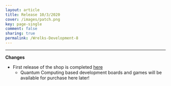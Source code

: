 ```yaml
---
layout: article
title: Release 10/3/2020
cover: /images/patch.png
key: page-single
comment: false
sharing: true
permalink: /Wrelks-Development-8
---
```

   
---
   
**Changes**

- First release of the shop is completed [here](https://shop.wrelks.com)
    - Quantum Computing based development boards and games will be available for purchase here later! 

    

